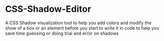 # CSS-Shadow-Editor
A CSS Shadow visualization tool to help you add colors and modify the show of a box or an element before you start to write it in code to help you save time guessing or doing trial and error on shadows
